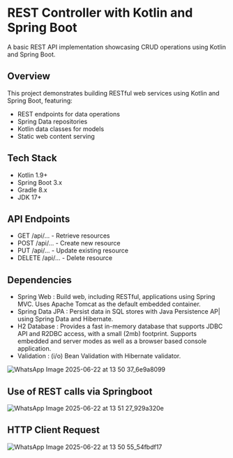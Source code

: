 # REST Controller with Kotlin and Spring Boot
A basic REST API implementation showcasing CRUD operations using Kotlin and Spring Boot.

## Overview

This project demonstrates building RESTful web services using Kotlin and Spring Boot, featuring:
- REST endpoints for data operations
- Spring Data repositories
- Kotlin data classes for models
- Static web content serving

## Tech Stack

- Kotlin 1.9+
- Spring Boot 3.x
- Gradle 8.x
- JDK 17+

## API Endpoints
- GET /api/... - Retrieve resources
- POST /api/... - Create new resource
- PUT /api/... - Update existing resource
- DELETE /api/... - Delete resource

## Dependencies
- Spring Web : Build web, including RESTful, applications using Spring MVC. Uses Apache Tomcat as the default embedded container.
- Spring Data JPA : Persist data in SQL stores with Java Persistence AP| using Spring Data and Hibernate.
- H2 Database : Provides a fast in-memory database that supports JDBC API and R2DBC access, with a small (2mb) footprint. Supports embedded and server modes as well as a browser based console application.
- Validation : (i/o) Bean Validation with Hibernate validator.

![WhatsApp Image 2025-06-22 at 13 50 37_6e9a8099](https://github.com/user-attachments/assets/56cb184f-faf2-48f3-a45a-bb2227dcb48e)

## Use of REST calls via Springboot
![WhatsApp Image 2025-06-22 at 13 51 27_929a320e](https://github.com/user-attachments/assets/12269de5-28f3-4643-b560-91ee8f4727de)

## HTTP Client Request
![WhatsApp Image 2025-06-22 at 13 50 55_54fbdf17](https://github.com/user-attachments/assets/f884bcbb-b731-474b-8b0c-2b927029ae35)

